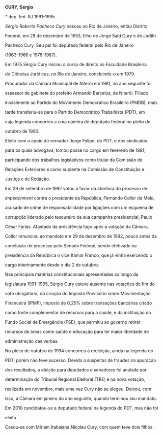 **CURY,** **Sérgio**



\* dep. fed. RJ 1991-1995.



*Sérgio Roberto Pacheco Cury* nasceu no Rio de Janeiro, então Distrito

Federal, em 28 de dezembro de 1953, filho de Jorge Said Cury e de Judith

Pacheco Cury. Seu pai foi deputado federal pelo Rio de Janeiro

(1963-1966 e 1976-1987).



Em 1975 Sérgio Cury iniciou o curso de direito na Faculdade Brasileira

de Ciências Jurídicas, no Rio de Janeiro, concluindo-o em 1979.

Procurador da Câmara Municipal de Niterói em 1981, no ano seguinte foi

assessor de gabinete do prefeito Armando Barcelos, de Niterói. Filiado

inicialmente ao Partido do Movimento Democrático Brasileiro (PMDB), mais

tarde transferiu-se para o Partido Democrático Trabalhista (PDT), em

cuja legenda concorreu a uma cadeira de deputado federal no pleito de

outubro de 1990.



Eleito com o apoio do vereador Jorge Felipe, do PDT, e dos sindicatos

para os quais advogava, tomou posse no cargo em fevereiro de 1991,

participando dos trabalhos legislativos como titular da Comissão de

Relações Exteriores e como suplente na Comissão de Constituição e

Justiça e de Redação.



Em 29 de setembro de 1992 votou a favor da abertura do processo de

*impeachment* contra o presidente da República, Fernando Collor de Melo,

acusado de crime de responsabilidade por ligações com um esquema de

corrupção liderado pelo tesoureiro de sua campanha presidencial, Paulo

César Farias. Afastado da presidência logo após a votação da Câmara,

Collor renunciou ao mandato em 29 de dezembro de 1992, pouco antes da

conclusão do processo pelo Senado Federal, sendo efetivado na

presidência da República o vice Itamar Franco, que já vinha exercendo o

cargo interinamente desde o dia 2 de outubro.



Nas principais matérias constitucionais apresentadas ao longo da

legislatura 1991-1995, Sérgio Cury esteve ausente nas votações do fim do

voto obrigatório, da criação do Imposto Provisório sobre Movimentação

Financeira (IPMF), imposto de 0,25% sobre transações bancárias criado

como fonte complementar de recursos para a saúde, e da instituição do

Fundo Social de Emergência (FSE), que permitiu ao governo retirar

recursos de áreas como saúde e educação para ter maior liberdade de

administração das verbas.



No pleito de outubro de 1994 concorreu à reeleição, ainda na legenda do

PDT, porém não teve sucesso. Devido a suspeitas de fraudes na apuração

dos resultados, a eleição para deputados e senadores foi anulada por

determinação do Tribunal Regional Eleitoral (TRE) e na nova votação,

realizada em novembro, mais uma vez Cury não se elegeu. Deixou, com

isso, a Câmara em janeiro do ano seguinte, quando terminou seu mandato.



Em 2010 candidatou-se a deputado federal na legenda do PDT, mas não foi

eleito.



Casou-se com Míriam Itabaiana Nicolau Cury, com quem teve dois filhos.



